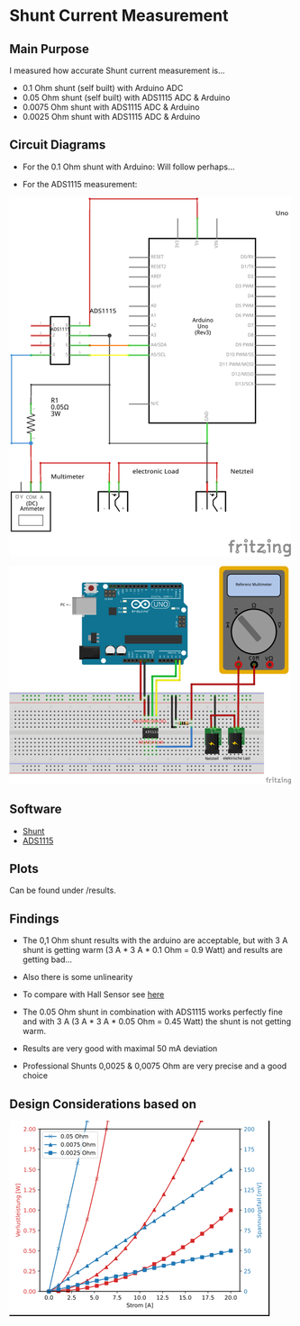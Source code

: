 # Shunt Current Measurement

##  Main Purpose

I measured how accurate Shunt current measurement is...

- 0.1 Ohm shunt (self built) with Arduino ADC
- 0.05 Ohm shunt (self built) with ADS1115 ADC & Arduino
- 0.0075 Ohm shunt with ADS1115 ADC & Arduino
- 0.0025 Ohm shunt with ADS1115 ADC & Arduino

## Circuit Diagrams

- For the 0.1 Ohm shunt with Arduino: Will follow perhaps...

- For the ADS1115 measurement:

![Circuit Diagram](ADS_Shunt_Schaltplan.png)

![Breadboard](ADS_Shunt_Steckplatine.png)

## Software

- [Shunt](https://github.com/PaulusElektrus/Uno_Shunt)
- [ADS1115](https://github.com/PaulusElektrus/Arduino_and_ADS1115)

## Plots

Can be found under /results.

## Findings

- The 0,1 Ohm shunt results with the arduino are acceptable, but with 3 A shunt is getting warm (3 A * 3 A * 0.1 Ohm = 0.9 Watt) and results are getting bad...
- Also there is some unlinearity
- To compare with Hall Sensor see [here](https://github.com/PaulusElektrus/MA-Plots/tree/main/Hall_Sensor/results)

- The 0.05 Ohm shunt in combination with ADS1115 works perfectly fine and with 3 A (3 A * 3 A * 0.05 Ohm = 0.45 Watt) the shunt is not getting warm. 
- Results are very good with maximal 50 mA deviation

- Professional Shunts 0,0025 & 0,0075 Ohm are very precise and a good choice

## Design Considerations based on

![this graph](shuntDesign.png)